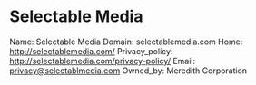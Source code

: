 
# Selectable Media

Name: Selectable Media
Domain: selectablemedia.com
Home: http://selectablemedia.com/
Privacy_policy: http://selectablemedia.com/privacy-policy/
Email: privacy@selectablmedia.com
Owned_by: Meredith Corporation
